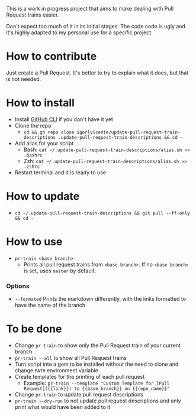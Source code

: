 This is a work in progress project that aims to make dealing with Pull Request trains easier.

Don't expect too much of it in its initial stages.
The code code is ugly and it's highly adapted to my personal use for a specific project.

# How to contribute
Just create a Pull Request. It's better to try to explain what it does, but that is not needed.

# How to install
- Install [GitHub CLI](https://cli.github.com/) if you don't have it yet
- Clone the repo
  - `cd && gh repo clone igorlvicente/update-pull-request-train-descriptions .update-pull-request-train-descriptions && cd -`
- Add alias for your script
  - Bash: `cat ~/.update-pull-request-train-descriptions/alias.sh >> .bashrc`
  - Zsh: `cat ~/.update-pull-request-train-descriptions/alias.sh >> .zshrc`
- Restart terminal and it is ready to use

# How to update
- `cd ~/.update-pull-request-train-descriptions && git pull --ff-only && cd -`

# How to use
- `pr-train <base branch>`
  - Prints all pull request trains from `<base branch>`. If no `<base branch>` is set, uses `master` by default.
### Options
- `--formated` Prints the markdown differently, with the links formatted to have the name of the branch

# To be done
- Change `pr-train` to show only the Pull Request train of your current branch
- `pr-train --all` to show all Pull Request trains
- Turn script into a gem to be installed without the need to clone and change `PATH` environment variable
- Create templates for the printing of each pull request
  - Example: `pr-train --template "Custom Template for [Pull Request]({{link}}) to {{base_branch}} on {{repo_name}}"`
- Change `pr-train` to update pull request descriptions
- `pr-train --dry-run` to not update pull request descriptions and only print what would have been added to it
